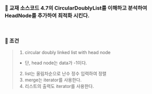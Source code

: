 ### 📌 교재 소스코드 4.7의 CircularDoublyList를 이해하고 분석하여 HeadNode를 추가하여 최적화 시킨다.

</br>

### 📌 조건
> 1. circular doubly linked list with head node </br>
>  -  단, head node는 data가 -1이다.
> 2. list는 올림차순으로 난수 정수 입력하여 정렬
> 3. merge는 iterator를 사용한다.
> 4. 리스트의 출력도 iterator를 사용한다.